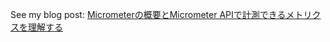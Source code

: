 See my blog post: [Micrometerの概要とMicrometer APIで計測できるメトリクスを理解する](https://programacho.com/blog/ebb7cf734004/)
